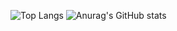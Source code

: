 ![Top Langs](https://github-readme-stats.vercel.app/api/top-langs/?username=danielLeiteSilva&theme=radical&langs_count=8&layout=compact&card_width=200)
![Anurag's GitHub stats](https://github-readme-stats.vercel.app/api?username=danielLeiteSilva&show_icons=true&theme=radical)
